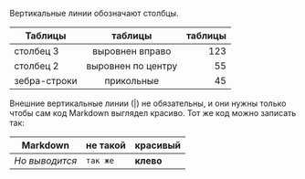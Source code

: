 Вертикальные линии обозначают столбцы.

| Таблицы       | таблицы                | таблицы |
| ------------- |:------------------:| -----:|
| столбец 3     | выровнен вправо    | 123 |
| столбец 2     | выровнен по центру |   55 |
| зебра-строки  | прикольные         |   45 |

Внешние вертикальные линии (|) не обязательны, и они нужны только чтобы сам код Markdown выглядел красиво. Тот же код можно записать так:

Markdown | не такой | красивый
--- | --- | ---
*Но выводится* | `так же` | **клево**